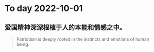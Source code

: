 
# To day 2022-10-01


## 爱国精神深深根植于人的本能和情感之中。
> Patriotism is deeply rooted in the instincts and emotions of human being.

    